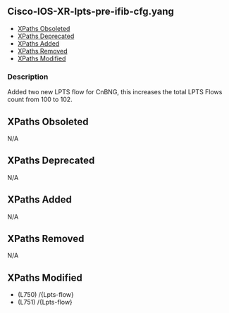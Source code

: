 ## Cisco-IOS-XR-lpts-pre-ifib-cfg.yang

- [XPaths Obsoleted](#xpaths-obsoleted)
- [XPaths Deprecated](#xpaths-deprecated)
- [XPaths Added](#xpaths-added)
- [XPaths Removed](#xpaths-removed)
- [XPaths Modified](#xpaths-modified)

### Description

Added two new LPTS flow for CnBNG, this increases the total LPTS Flows count from 100 to 102.

## XPaths Obsoleted

N/A

## XPaths Deprecated

N/A

## XPaths Added

N/A

## XPaths Removed

N/A

## XPaths Modified

- (L750)	/{Lpts-flow}
- (L751)	/{Lpts-flow}

